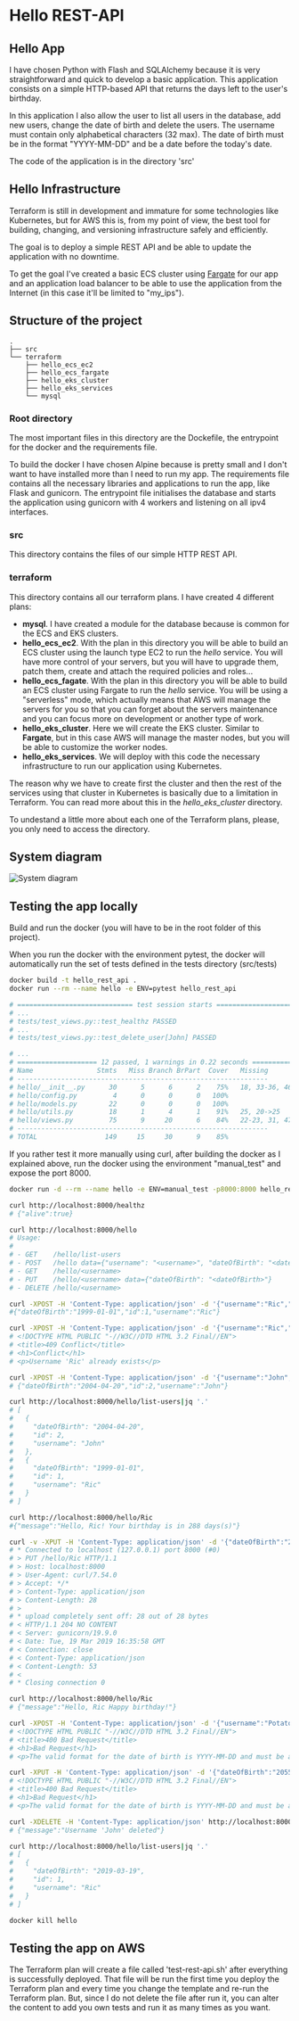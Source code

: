 # Hello REST-API

## Hello App
I have chosen Python with Flash and SQLAlchemy because it is very straightforward and quick to develop a basic application.
This application consists on a simple HTTP-based API that returns the days left to the user's birthday.

In this application I also allow the user to list all users in the database, add new users, change the date of birth and delete the users.
The username must contain only alphabetical characters (32 max).
The date of birth must be in the format "YYYY-MM-DD" and be a date before the today's date.

The code of the application is in the directory 'src'

## Hello Infrastructure
Terraform is still in development and immature for some technologies like Kubernetes, but for AWS this is, from my point of view, the best tool for building, changing, and versioning infrastructure safely and efficiently.

The goal is to deploy a simple REST API and be able to update the application with no downtime.

To get the goal I've created a basic ECS cluster using [Fargate](https://docs.aws.amazon.com/AmazonECS/latest/developerguide/launch_types.html#launch-type-fargate) for our app and an application load balancer to be able to use the application from the Internet (in this case it'll be limited to "my_ips").

## Structure of the project
```
.
├── src
└── terraform
    ├── hello_ecs_ec2
    ├── hello_ecs_fargate
    ├── hello_eks_cluster
    ├── hello_eks_services
    └── mysql
```

### Root directory
The most important files in this directory are the Dockefile, the entrypoint for the docker and the requirements file.

To build the docker I have chosen Alpine because is pretty small and I don't want to have installed more than I need to run my app.
The requirements file contains all the necessary libraries and applications to run the app, like Flask and gunicorn.
The entrypoint file initialises the database and starts the application using gunicorn with 4 workers and listening on all ipv4 interfaces.

### src
This directory contains the files of our simple HTTP REST API.

### terraform
This directory contains all our terraform plans. 
I have created 4 different plans:
* **mysql**. I have created a module for the database because is common for the ECS and EKS clusters.
* **hello_ecs_ec2**. With the plan in this directory you will be able to build an ECS cluster using the launch type EC2 to run the *hello* service. You will have more control of your servers, but you will have to upgrade them, patch them, create and attach the required policies and roles...
* **hello_ecs_fagate**. With the plan in this directory you will be able to build an ECS cluster using Fargate to run the *hello* service. You will be using a "serverless" mode, which actually means that AWS will manage the servers for you so that you can forget about the servers maintenance and you can focus more on development or another type of work.
* **hello_eks_cluster**. Here we will create the EKS cluster. Similar to **Fargate**, but in this case AWS will manage the master nodes, but you will be able to customize the worker nodes.
* **hello_eks_services**. We will deploy with this code the necessary infrastructure to run our application using Kubernetes.

The reason why we have to create first the cluster and then the rest of the services using that cluster in Kubernetes is basically due to a limitation in Terraform. You can read more about this in the *hello_eks_cluster* directory.

To undestand a little more about each one of the Terraform plans, please, you only need to access the directory.


## System diagram
![System diagram](./aws_infra.png)


## Testing the app locally
Build and run the docker (you will have to be in the root folder of this project).

When you run the docker with the environment pytest, the docker will automatically run the set of tests defined in the tests directory (src/tests)
```bash
docker build -t hello_rest_api .
docker run --rm --name hello -e ENV=pytest hello_rest_api

# ============================= test session starts ==============================
# ...
# tests/test_views.py::test_healthz PASSED                                 [  8%]
# ...
# tests/test_views.py::test_delete_user[John] PASSED                       [100%]

# ...
# ==================== 12 passed, 1 warnings in 0.22 seconds =====================
# Name                Stmts   Miss Branch BrPart  Cover   Missing
# ---------------------------------------------------------------
# hello/__init__.py      30      5      6      2    75%   18, 33-36, 46, 17->18, 31->33
# hello/config.py         4      0      0      0   100%
# hello/models.py        22      0      0      0   100%
# hello/utils.py         18      1      4      1    91%   25, 20->25
# hello/views.py         75      9     20      6    84%   22-23, 31, 47, 51, 94, 107, 136, 144, 46->47, 50->51, 85->94, 104->exit, 106->107, 129->136
# ---------------------------------------------------------------
# TOTAL                 149     15     30      9    85%
``` 


If you rather test it more manually using curl, after building the docker as I explained above, run the docker using the environment "manual_test" and expose the port 8000.

```bash
docker run -d --rm --name hello -e ENV=manual_test -p8000:8000 hello_rest_api

curl http://localhost:8000/healthz
# {"alive":true}

curl http://localhost:8000/hello
# Usage:
# 
# - GET    /hello/list-users
# - POST   /hello data={"username": "<username>", "dateOfBirth": "<dateOfBirth>"}
# - GET    /hello/<username>
# - PUT    /hello/<username> data={"dateOfBirth": "<dateOfBirth>"}
# - DELETE /hello/<username>

curl -XPOST -H 'Content-Type: application/json' -d '{"username":"Ric","dateOfBirth":"1999-01-01"}' http://localhost:8000/hello
#{"dateOfBirth":"1999-01-01","id":1,"username":"Ric"}

curl -XPOST -H 'Content-Type: application/json' -d '{"username":"Ric","dateOfBirth":"2004-04-20"}' http://localhost:8000/hello
# <!DOCTYPE HTML PUBLIC "-//W3C//DTD HTML 3.2 Final//EN">
# <title>409 Conflict</title>
# <h1>Conflict</h1>
# <p>Username 'Ric' already exists</p>

curl -XPOST -H 'Content-Type: application/json' -d '{"username":"John","dateOfBirth":"2004-04-20"}' http://localhost:8000/hello
# {"dateOfBirth":"2004-04-20","id":2,"username":"John"}

curl http://localhost:8000/hello/list-users|jq '.'
# [
#   {
#     "dateOfBirth": "2004-04-20",
#     "id": 2,
#     "username": "John"
#   },
#   {
#     "dateOfBirth": "1999-01-01",
#     "id": 1,
#     "username": "Ric"
#   }
# ]

curl http://localhost:8000/hello/Ric
#{"message":"Hello, Ric! Your birthday is in 288 days(s)"}

curl -v -XPUT -H 'Content-Type: application/json' -d '{"dateOfBirth":"2019-03-19"}' http://localhost:8000/hello/Ric
# * Connected to localhost (127.0.0.1) port 8000 (#0)
# > PUT /hello/Ric HTTP/1.1
# > Host: localhost:8000
# > User-Agent: curl/7.54.0
# > Accept: */*
# > Content-Type: application/json
# > Content-Length: 28
# > 
# * upload completely sent off: 28 out of 28 bytes
# < HTTP/1.1 204 NO CONTENT
# < Server: gunicorn/19.9.0
# < Date: Tue, 19 Mar 2019 16:35:58 GMT
# < Connection: close
# < Content-Type: application/json
# < Content-Length: 53
# < 
# * Closing connection 0

curl http://localhost:8000/hello/Ric
# {"message":"Hello, Ric Happy birthday!"}

curl -XPOST -H 'Content-Type: application/json' -d '{"username":"Potatoe","dateOfBirth":"2044-04-20"}' http://localhost:8000/hello
# <!DOCTYPE HTML PUBLIC "-//W3C//DTD HTML 3.2 Final//EN">
# <title>400 Bad Request</title>
# <h1>Bad Request</h1>
# <p>The valid format for the date of birth is YYYY-MM-DD and must be a date before the today date.</p>

curl -XPUT -H 'Content-Type: application/json' -d '{"dateOfBirth":"2055-03-19"}' http://localhost:8000/hello/Ric
# <!DOCTYPE HTML PUBLIC "-//W3C//DTD HTML 3.2 Final//EN">
# <title>400 Bad Request</title>
# <h1>Bad Request</h1>
# <p>The valid format for the date of birth is YYYY-MM-DD and must be a date before the today date.</p>

curl -XDELETE -H 'Content-Type: application/json' http://localhost:8000/hello/John
# {"message":"Username 'John' deleted"}

curl http://localhost:8000/hello/list-users|jq '.'
# [
#   {
#     "dateOfBirth": "2019-03-19",
#     "id": 1,
#     "username": "Ric"
#   }
# ]

docker kill hello
```

## Testing the app on AWS
The Terraform plan will create a file called 'test-rest-api.sh' after everything is successfully deployed.
That file will be run the first time you deploy the Terraform plan and every time you change the template and re-run the Terraform plan.
But, since I do not delete the file after run it, you can alter the content to add you own tests and run it as many times as you want.

